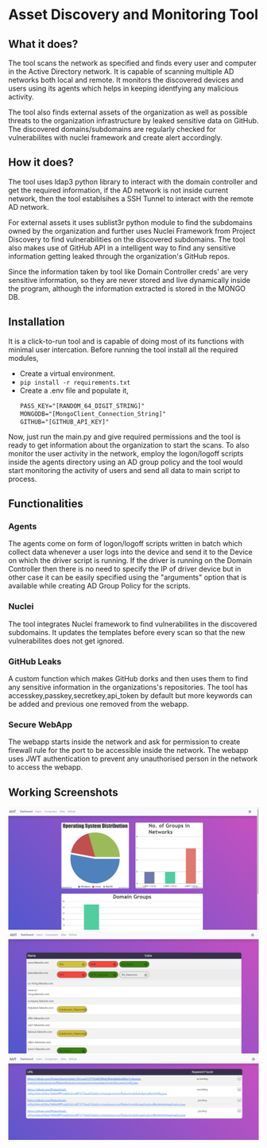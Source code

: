 # Asset Discovery and Monitoring Tool
## What it does?
The tool scans the network as specified and finds every user and computer in the Active Directory network. It is capable of scanning multiple AD networks both local and remote. It monitors the discovered devices and users using its agents which helps in keeping identfying any malicious activity.


The tool also finds external assets of the organization as well as possible threats to the organization infrastructure by leaked sensitive data on GitHub. The discovered domains/subdomains are regularly checked for vulnerabilites with nuclei framework and create alert accordingly.

## How it does?
The tool uses ldap3 python library to interact with the domain controller and get the required information, if the AD network is not inside current network, then the tool establsihes a SSH Tunnel to interact with the remote AD network.


For external assets it uses sublist3r python module to find the subdomains owned by the organization and further uses Nuclei Framework from Project Discovery to find vulnerabilities on the discovered subdomains. The tool also makes use of GitHub API in a intelligent way to find any sensitive information getting leaked through the organization's GitHub repos.  

Since the information taken by tool like Domain Controller creds' are very sensitive information, so they are never stored and live dynamically inside the program, although the information extracted is stored in the MONGO DB. 

## Installation
It is a click-to-run tool and is capable of doing most of its functions with minimal user intercation. Before running the tool install all the required modules,
*   Create a virtual environment. 
*   ```pip install -r requirements.txt```
*   Create a .env file and populate it,
    ```
    PASS_KEY="[RANDOM_64_DIGIT_STRING]"
    MONGODB="[MongoClient_Connection_String]"
    GITHUB="[GITHUB_API_KEY]"
    ```


Now, just run the main.py and give required permissions and the tool is ready to get information about the organization to start the scans.
To also monitor the user activity in the network, employ the logon/logoff scripts inside the agents directory using an AD group policy and the tool would start monitoring the activity of users and send all data to main script to process.

##  Functionalities
### Agents
The agents come on form of logon/logoff scripts written in batch which collect data whenever a user logs into the device and send it to the Device on which the driver script is running. If the driver is running on the Domain Controller then there is no need to specify the IP of driver device but in other case it can be easily specified using the "arguments" option that is available while creating AD Group Policy for the scripts.
### Nuclei
The tool integrates Nuclei framework to find vulnerabilites in the discovered subdomains. It updates the templates before every scan so that the new vulnerabilites does not get ignored.
### GitHub Leaks
A custom function which makes GitHub dorks and then uses them to find any sensitive information in the organizations's repositories. The tool has accesskey,passkey,secretkey,api_token by default but more keywords can be added and previous one removed from the webapp.
### Secure WebApp
The webapp starts inside the network and ask for permission to create firewall rule for the port to be accessible inside the network. The webapp uses JWT authentication to prevent any unauthorised person in the network to access the webapp.

## Working Screenshots
![Dashboard](/Images/dashboard.png?raw=true)
![Sites](/Images/sites.png?raw=true)
![GitHub](/Images/github.png?raw=true)

